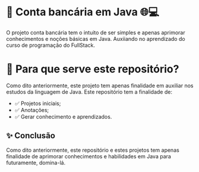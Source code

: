 # 🌟 Conta bancária em Java 🌐💻

O projeto conta bancária tem o intuito de ser simples e apenas aprimorar conhecimentos e noções básicas em Java. Auxiiando no aprendizado do curso de programação do FullStack.

# 🧠 Para que serve este repositório?
Como dito anteriormente, este projeto tem apenas finalidade em auxiliar nos estudos da linguagem de Java.
Este repositório tem a finalidade de:

- ✅ Projetos iniciais;
- ✅ Anotações;
- ✅ Gerar conhecimento e aprendizados.


## ✨ Conclusão
Como dito anteriormente, este repositório e estes projetos tem apenas finalidade de aprimorar conhecimentos e habilidades em Java para futuramente, domina-lá.
